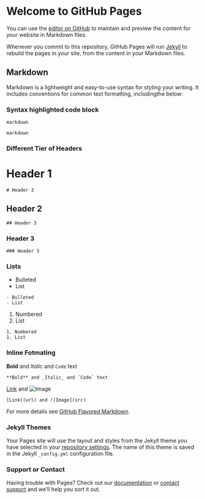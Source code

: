 
# Welcome to GitHub Pages

You can use the [editor on GitHub](https://github.com/Pale-Crusader/Shared_Images/edit/gh-pages/index.md) to maintain and preview the content for your website in Markdown files.

Whenever you commit to this repository, GitHub Pages will run [Jekyll](https://jekyllrb.com/) to rebuild the pages in your site, from the content in your Markdown files.

## Markdown

Markdown is a lightweight and easy-to-use syntax for styling your writing. It includes conventions for common text formatting, includingthe below:

### Syntax highlighted code block
```markdown```

``````markdown``````

### Different Tier of Headers

# Header 1
```# Header 3```

## Header 2
```## Header 3```

### Header 3
```### Header 3```

### Lists

- Bulleted
- List

```
- Bulleted
- List
```

1. Numbered
1. List

```
1. Numbered
1. List
```

### Inline Fotmating

**Bold** and _Italic_ and `Code` text

```**Bold** and _Italic_ and `Code` text```

[Link](url) and ![Image](src)

```[Link](url) and ![Image](src)```

For more details see [GitHub Flavored Markdown](https://guides.github.com/features/mastering-markdown/).

### Jekyll Themes

Your Pages site will use the layout and styles from the Jekyll theme you have selected in your [repository settings](https://github.com/Pale-Crusader/Shared_Images/settings/pages). The name of this theme is saved in the Jekyll `_config.yml` configuration file.

### Support or Contact

Having trouble with Pages? Check out our [documentation](https://docs.github.com/categories/github-pages-basics/) or [contact support](https://support.github.com/contact) and we’ll help you sort it out.
